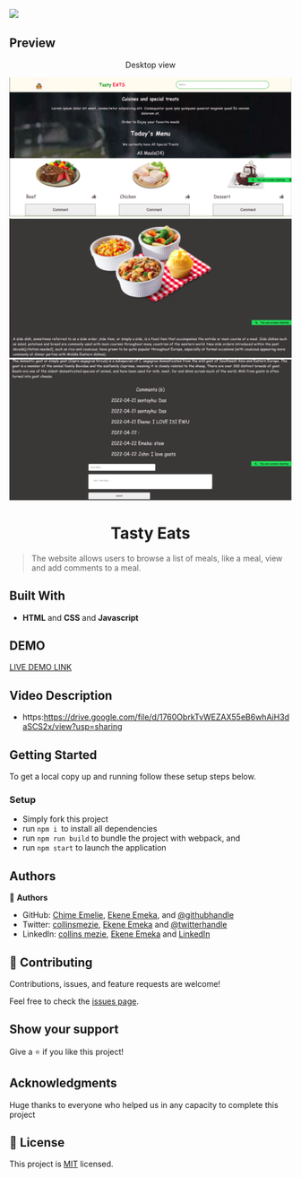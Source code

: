![](https://img.shields.io/badge/Microverse-blueviolet)

## Preview
<p align="center">Desktop view</p>
<img src="src/assets/images/Screenshot from 2022-04-24 14-54-51.png">
<img src="src/assets/images/Screenshot from 2022-04-24 14-55-48.png">
<img src="src/assets/images/Screenshot from 2022-04-24 14-56-26.png">

<h1 align="center"> Tasty Eats </h1>

> The website allows users to browse a list of meals, like a meal, view and add comments to a meal.


## Built With

- **HTML** and **CSS** and **Javascript**

## DEMO

[LIVE DEMO LINK]()

## Video Description
- https:https://drive.google.com/file/d/1760ObrkTvWEZAX55eB6whAiH3daSCS2x/view?usp=sharing

## Getting Started

To get a local copy up and running follow these setup steps below.

### Setup

- Simply fork this project
- run `npm i `to install all dependencies
- run `npm run build` to bundle the project with webpack, and
- run `npm start` to launch the application

## Authors

👤 **Authors**

- GitHub: [Chime Emelie](https://github.com/collinsmezie), [Ekene Emeka](https://github.com/ekenecf), and [@githubhandle](https://github.com/maen1980)
- Twitter: [collinsmezie](https://twitter.com/collinsmezie), [Ekene Emeka](https://twitter.com/ekene070) and [@twitterhandle](https://twitter.com/AlkhryshaM)
- LinkedIn: [collins mezie](https://www.linkedin.com/in/collinsmezie/), [Ekene Emeka](https://www.linkedin.com/mwlite/in/ekene-nwachukwu-1b9024153) and [LinkedIn](https://www.linkedin.com/in/ma-en-mohammad-303930100/)





## 🤝 Contributing

Contributions, issues, and feature requests are welcome!

Feel free to check the [issues page](https://github.com/collinsmezie/Meals-API-WebApp/issues).

## Show your support

Give a ⭐️ if you like this project!

## Acknowledgments

Huge thanks to everyone who helped us in any capacity to complete this project

## 📝 License

This project is [MIT](https://opensource.org/licenses/MIT) licensed.
